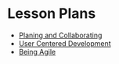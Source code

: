 # Lesson Plans

- [Planing and Collaborating](./planning-and-collaborating.md)
- [User Centered Development](./user-centered-development.md)
- [Being Agile](./being-agile.md)
